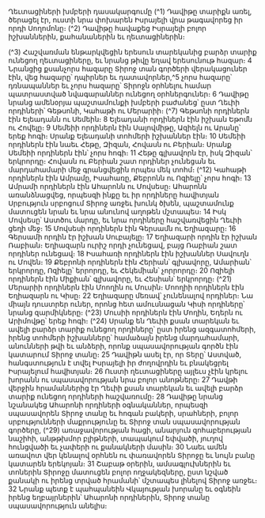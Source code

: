 
Ղեւտացիների խմբերի դասակարգումը
(^1) Դավիթը տարիքն առել, ծերացել էր, ուստի նրա փոխարեն Իսրայելի վրա թագավորեց իր որդի Սողոմոնը։
(^2) Դավիթը հավաքեց Իսրայելի բոլոր իշխաններին, քահանաներին եւ ղեւտացիներին։


(^3) Հաշվառման ենթարկվեցին երեսուն տարեկանից բարձր տարիք ունեցող ղեւտացիները, եւ նրանց թիվը եղավ
երեսունութ հազար։ 4 Նրանցից քսանչորս հազարը Տիրոջ տան գործերի վերակացուներ էին, վեց հազարը՝ դպիրներ եւ
դատավորներ,^5 չորս հազարը՝ դռնապաններ եւ չորս հազարը՝ Տիրոջն օրհնելու համար պատրաստված նվագարաններ
ունեցող օրհներգուներ։ 6 Դավիթը նրանց ամենօրյա պաշտամունքի խմբերի բաժանեց՝ ըստ Ղեւիի որդիների՝ Գեթսոնի,
Կահաթի ու Մերարիի։
(^7) Գեթսոնի որդիներն էին Ելեադանն ու Սեմեին։ 8 Ելեադանի որդիներն էին իշխան Եթոմն ու Հովելը։ 9 Սեմեիի
որդիներն էին Սալովմիթը, Ազիելն ու Արանը՝ երեք հոգի։ Սրանք Ելեադանի տոհմերի իշխաններ էին։ 10 Սեմեիի
որդիներն էին նաեւ Հեթը, Զիզան, Հովասն ու Բերիան։ Սրանք Սեմեիի որդիներն էին՝ չորս հոգի։ 11 Հեթը գլխավորն էր,
իսկ Զիզան՝ երկրորդը։ Հովասն ու Բերիան շատ որդիներ չունեցան եւ մարդահամարի մեջ գրանցվեցին որպես մեկ տոհմ։
(^12) Կահաթի որդիներն էին Ամրամը, Իսահառը, Քեբրոնն ու Ոզիելը՝ չորս հոգի։ 13 Ամրամի որդիներն էին Ահարոնն ու
Մովսեսը։ Ահարոնն առանձնացվեց, որպեսզի ինքը եւ իր որդիները հավիտյան Սրբություն սրբոցում Տիրոջ առջեւ խունկ
ծխեն, պաշտամունք մատուցեն նրան եւ նրա անունով աղոթեն մշտապես։ 14 Իսկ Մովսեսը՝ Աստծու մարդը, եւ նրա
որդիները հաշվառվեցին Ղեւիի ցեղի մեջ։ 15 Մովսեսի որդիներն էին Գերսամն ու Եղիազարը։ 16 Գերսամի որդին էր իշխան
Սուբայելը։ 17 Եղիազարի որդին էր իշխան Ռաբիան։ Եղիազարն ուրիշ որդի չունեցավ, բայց Ռաբիան շատ որդիներ
ունեցավ։ 18 Իսահառի որդիներն էին իշխաններ Սավուղն ու Մովեն։ 19 Քեբրոնի որդիներն էին Հերիան՝ գլխավորը,
Ամարիան՝ երկրորդը, Ոզիելը՝ երրորդը, եւ Հեկեմիան՝ չորրորդը։ 20 Ոզիելի որդիներն էին Միքիան՝ գլխավորը, եւ Հեսիան՝
երկրորդը։
(^21) Մերարիի որդիներն էին Մոողին ու Մուսին։ Մոողիի որդիներն էին Եղիազարն ու Կիսը։ 22 Եղիազարը մեռավ՝
չունենալով որդիներ։ Նա միայն դուստրեր ուներ, որոնց հետ ամուսնացան Կիսի որդիները՝ նրանց զարմիկները։
(^23) Մուսիի որդիներն էին Մողին, Եդերն ու Արիմովթը՝ երեք հոգի։
(^24) Սրանք են Ղեւիի քսան տարեկան եւ ավելի բարձր տարիք ունեցող որդիները՝ ըստ իրենց ազգատոհմերի, իրենց
տոհմերի իշխանները՝ համաձայն իրենց մարդահամարի, անունների թվի եւ անձերի, որոնք սպասավորության գործն
էին կատարում Տիրոջ տանը։ 25 Դավիթն ասել էր, որ Տերը՝ Աստված, հանգստություն է տվել Իսրայելի իր ժողովրդին եւ
բնակեցրել Իսրայելում հավիտյան։ 26 Ուստի ղեւտացիները այլեւս չէին կրելու խորանն ու սպասավորության նրա բոլոր
անոթները։ 27 Դավթի վերջին հրամաններից էր Ղեւիի քսան տարեկան եւ ավելի բարձր տարիք ունեցող որդիների
հաշվառումը։ 28 Դավիթը նրանց նշանակեց Ահարոնի որդիների օգնականներ, որպեսզի սպասավորեն Տիրոջ տանը եւ
հոգան բակերի, սրահների, բոլոր սրբությունների մաքրությունը եւ Տիրոջ տան սպասավորության գործերը,
(^29) առաջավորության հացի, անարյուն զոհաբերության նաշիհի, անթթխմոր բլիթների, տապակում եփվածի, յուղով
հունցվածի եւ չափերի ու քանակների մասին։ 30 Նաեւ ամեն առավոտ վեր կենալով օրհնեն ու փառավորեն Տիրոջը եւ նույն
բանը կատարեն երեկոյան։ 31 Շաբաթ օրերին, ամսագլուխներին եւ տոներին Տիրոջը մատուցեն բոլոր ողջակեզները, ըստ
նշված քանակի ու իրենց տրված հրամանի՝ մշտապես լինելով Տիրոջ առջեւ։ 32 Նրանք պետք է պահպանեին Վկայության
խորանը եւ օգնեին իրենց եղբայրներին՝ Ահարոնի որդիներին, Տիրոջ տանը սպասավորություն անելիս։
